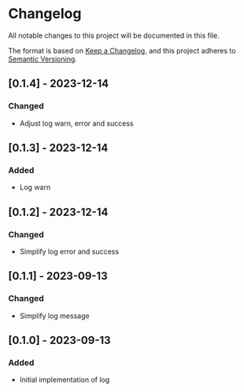 # Changelog

All notable changes to this project will be documented in this file.

The format is based on [Keep a Changelog](https://keepachangelog.com/en/1.0.0/),
and this project adheres to [Semantic Versioning](https://semver.org/spec/v2.0.0.html).

## [0.1.4] - 2023-12-14

### Changed

- Adjust log warn, error and success

## [0.1.3] - 2023-12-14

### Added

- Log warn

## [0.1.2] - 2023-12-14

### Changed

- Simplify log error and success

## [0.1.1] - 2023-09-13

### Changed

- Simplify log message

## [0.1.0] - 2023-09-13

### Added

- Initial implementation of log